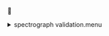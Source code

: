 &#x1F4D5; <details><summary>spectrograph validation.menu</summary><blockquote><pre>&#x1F4D5; <details><summary>spectragraph_validation.cbk</summary><blockquote><pre>&#x1F4D5; <details><summary>1079_13wave_1beam_16sums_1rep_BOTH.rcp</summary><blockquote><pre>&#x1F4D5;  data	rcam	both	1079.14	   16 
&#x1F4D5;  data	rcam	both	1079.25	   16 
&#x1F4D5;  data	rcam	both	1079.36	   16 
&#x1F4D5;  data	rcam	both	1079.47	   16 
&#x1F4D5;  data	rcam	both	1079.58	   16 
&#x1F4D5;  data	rcam	both	1079.69	   16 
&#x1F4D5;  data	rcam	both	1079.80	   16 
&#x1F4D5;  data	rcam	both	1079.91	   16 
&#x1F4D5;  data	rcam	both	1080.02	   16 
&#x1F4D5;  data	rcam	both	1080.13	   16 
&#x1F4D5;  data	rcam	both	1080.24	   16 
&#x1F4D5;  data	rcam	both	1080.35	   16 
&#x1F4D5;  data	rcam	both	1080.46	   16 
The above code block covers:1.17 minutes of camera integration + hardware moves and overhead</pre></blockquote></details>The above code block covers:1.17 minutes of camera integration + hardware moves and overhead</pre></blockquote></details></pre></blockquote></details>